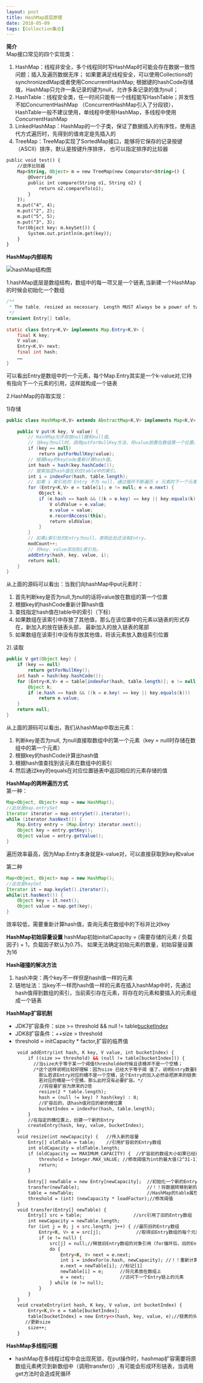 ```yaml
---
layout: post
title: HashMap底层原理
date: 2018-05-09
tags: [Collection集合]
---
```


**简介**<br/>
Map接口常见的四个实现类：<br/>
1. HashMap：线程非安全，多个线程同时写HashMap时可能会存在数据一致性问题；插入及遍历数据无序；
如果要满足线程安全，可以使用Collections的synchronizedMap或者使用ConcurrentHashMap;
根据键的hashCode存储值，HashMap只允许一条记录的键为null，允许多条记录的值为null；
2. HashTable：线程安全类，任一时间只能有一个线程能写HashTable；并发性不如ConcurrentHashMap
（ConcurrentHashMap引入了分段锁），HashTable一般不建议使用，单线程中使用HashMap，多线程中使用ConcurrentHashMap
3. LinkedHashMap：HashMap的一个子类，保证了数据插入的有序性，使用迭代方式遍历时，先得到的值肯定是先插入的
4. TreeMap：TreeMap实现了SortedMap接口，能够将它保存的记录按键（ASCII）排序，默认是按键升序排序，
也可以指定排序的比较器

```html
public void test() {
    //逆序比较器
    Map<String, Object> m = new TreeMap(new Comparator<String>() {
        @Override
        public int compare(String o1, String o2) {
            return o2.compareTo(o1);
        }
    });
    m.put("4", 4);
    m.put("2", 2);
    m.put("5", 5);
    m.put("3", 3);
    for(Object key: m.keySet()) {
        System.out.println(m.get(key));
    }
}
```

**HashMap内部结构**

![hashMap结构图](/images/hashMap.png)

1.hashMap底层是数组结构，数组中的每一项又是一个链表,当新建一个HashMap的时候会初始化一个数组
```java
/**
 * The table, resized as necessary. Length MUST Always be a power of two.
 */
transient Entry[] table;
 
static class Entry<K,V> implements Map.Entry<K,V> {
    final K key;
    V value;
    Entry<K,V> next;
    final int hash;
    ……
}
```
可以看出Entry是数组中的一个元素，每个Map.Entry其实是一个k-value对,它持有指向下一个元素的引用，这样就构成一个链表

2.HashMap的存取实现：<br/>

1)存储
```java
public class HashMap<K,V> extends AbstractMap<K,V> implements Map<K,V>, Cloneable, Serializable {
    
    public V put(K key, V value) {
        // HashMap允许存放null键和null值。
        // 当key为null时，调用putForNullKey方法，将value放置在数组第一个位置。  
        if (key == null)
            return putForNullKey(value);
        // 根据key的keyCode重新计算hash值。
        int hash = hash(key.hashCode());
        // 搜索指定hash值在对应table中的索引。
        int i = indexFor(hash, table.length);
        // 如果 i 索引处的 Entry 不为 null，通过循环不断遍历 e 元素的下一个元素。
        for (Entry<K,V> e = table[i]; e != null; e = e.next) {
            Object k;
            if (e.hash == hash && ((k = e.key) == key || key.equals(k))) {
                V oldValue = e.value;
                e.value = value;
                e.recordAccess(this);
                return oldValue;
            }
        }
        // 如果i索引处的Entry为null，表明此处还没有Entry。
        modCount++;
        // 将key、value添加到i索引处。
        addEntry(hash, key, value, i);
        return null;
    }
}
```
从上面的源码可以看出：当我们向hashMap中put元素时：
1. 首先判断key是否为null,为null的话将value放在数组的第一个位置
2. 根据key的hashCode重新计算hash值
3. 查找指定hash值在table中的索引（下标）
4. 如果数组在该索引中存放了其他值，那么在该位置中的元素以链表的形式存在，新加入的放在链表头部，
最新加入的放入链表的尾部
5. 如果数组在该索引中没有存放其他值，将该元素放入数组索引位置

2).读取<br/>
```java
public V get(Object key) {
    if (key == null)
        return getForNullKey();
    int hash = hash(key.hashCode());
    for (Entry<K,V> e = table[indexFor(hash, table.length)]; e != null; e = e.next) {
        Object k;
        if (e.hash == hash && ((k = e.key) == key || key.equals(k)))  
            return e.value;
    }
    return null;
}
```
从上面的源码可以看出，我们从hashMap中取出元素：
1. 判断key是否为null, 为null直接取数组中的第一个元素（key = null时存储在数组中的第一个元素）
2. 根据key的hashCode计算出hash值
3. 根据hash值查找到该元素在数组中的索引
4. 然后通过key的equals在对应位置链表中返回相应的元素存储的值

**HashMap的两种遍历方式**<br/>
第一种：
```java
Map<Object, Object> map = new HashMap();
//此处是map.entrySet
Iterator iterator = map.entrySet().iterator();
while (iterator.hasNext()) {
    Map.Entry entry = (Map.Entry) iterator.next();
    Object key = entry.getKey();
    Object value = entry.getValue();
}
```
遍历效率最高，因为Map.Entry本身就是k-value对，可以直接获取到key和value

第二种
```java
Map<Object, Object> map = new HashMap();
//此处是keySet
Iterator it = map.keySet().iterator();
while(it.hasNext()) {
    Object key = it.next();
    Object value = map.get(key);
}
```
效率较低，需要重新计算hash值，查询元素在数组中的下标并比对key

**HashMap初始容量设置**
hashMap初始initalCapacity = (需要存储的元素 / 负载因子) + 1，负载因子默认为0.75， 如果无法确定初始元素的数量，初始容量设置为16

**Hash碰撞的解决方法**

1. hash冲突：两个key不一样但是hash值一样的元素
2. 链地址法：当key不一样而hash值一样的元素在插入hashMap中时，先通过hash值得到数组的索引，当前索引存在元素，将存在的元素和要插入的元素组成一个链表

**HashMap扩容机制**

- JDK7扩容条件：size >= threshold && null != table[bucketIndex](hash碰撞)
- JDK8扩容条件：++size > threshold
- threshold = initCapacity * factor,扩容的临界值

```html
    void addEntry(int hash, K key, V value, int bucketIndex) {
        if ((size >= threshold) && (null != table[bucketIndex])) {
          //当size大于等于某一个阈值thresholdde时候且该桶并不是一个空桶；
          /*这个这样说明比较好理解：因为size 已经大于等于阈 值了，说明Entry数量较多，哈希冲突严重， 
            那么若该Entry对应的桶不是一个空桶，这个Entry的加入必然会把原来的链表拉得更长，因此需要扩容；
            若对应的桶是一个空桶，那么此时没有必要扩容。*/
            //将容量扩容为原来的2倍
            resize(2 * table.length);
            hash = (null != key) ? hash(key) : 0;
            //扩容后的，该hash值对应的新的桶位置
            bucketIndex = indexFor(hash, table.length);
        }
        //在指定的桶位置上，创建一个新的Entry
        createEntry(hash, key, value, bucketIndex);
    }
    void resize(int newCapacity) {   //传入新的容量  
        Entry[] oldTable = table;    //引用扩容前的Entry数组  
        int oldCapacity = oldTable.length;  
        if (oldCapacity == MAXIMUM_CAPACITY) {  //扩容前的数组大小如果已经达到最大(2^30)了  
            threshold = Integer.MAX_VALUE; //修改阈值为int的最大值(2^31-1)，这样以后就不会扩容了  
            return;  
        }  
      
        Entry[] newTable = new Entry[newCapacity];  //初始化一个新的Entry数组  
        transfer(newTable);                         //！！将数据转移到新的Entry数组里  
        table = newTable;                           //HashMap的table属性引用新的Entry数组  
        threshold = (int) (newCapacity * loadFactor);//修改阈值  
    }
    void transfer(Entry[] newTable) {  
        Entry[] src = table;                   //src引用了旧的Entry数组  
        int newCapacity = newTable.length;  
        for (int j = 0; j < src.length; j++) { //遍历旧的Entry数组  
            Entry<K, V> e = src[j];             //取得旧Entry数组的每个元素  
            if (e != null) {  
                src[j] = null;//释放旧Entry数组的对象引用（for循环后，旧的Entry数组不再引用任何对象）  
                do {  
                    Entry<K, V> next = e.next;  
                    int i = indexFor(e.hash, newCapacity); //！！重新计算每个元素在数组中的位置  
                    e.next = newTable[i]; //标记[1]  
                    newTable[i] = e;      //将元素放在数组上  
                    e = next;             //访问下一个Entry链上的元素  
                } while (e != null);  
            }  
        }  
    } 
    void createEntry(int hash, K key, V value, int bucketIndex) {
        Entry<K,V> e = table[bucketIndex];
        table[bucketIndex] = new Entry<>(hash, key, value, e);//链表的头插法插入新建的Entry
       //更新size
        size++;
    }
```

**HashMap多线程问题**

- hashMap在多线程过程中会出现死锁，在put操作时，hashmap扩容需要将原数组元素拷贝到新数组中（调用transfer()）,有可能会形成环形链表，当调用get方法时会造成死循环